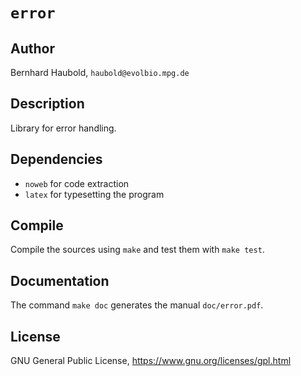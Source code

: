 # `error`
## Author
Bernhard Haubold, `haubold@evolbio.mpg.de`
## Description
Library for error handling.
## Dependencies
- `noweb` for code extraction
- `latex` for typesetting the program
## Compile
Compile the sources using `make` and test them with `make test`.
## Documentation
The command `make doc` generates the manual `doc/error.pdf`.
## License
GNU General Public License, https://www.gnu.org/licenses/gpl.html
